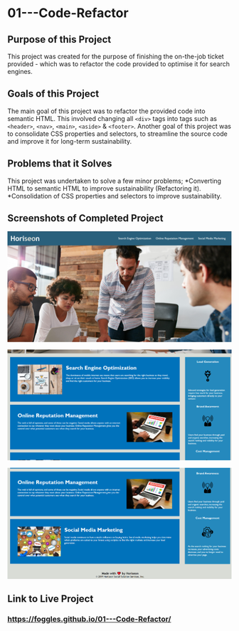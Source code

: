 # 01---Code-Refactor

## Purpose of this Project
This project was created for the   purpose of finishing the on-the-job ticket provided - which was to refactor the code provided to optimise it for search engines.

## Goals of this Project
The main goal of this project was to refactor the provided code into semantic HTML. This involved changing all `<div>` tags into tags such as `<header>`, `<nav>`, `<main>`, `<aside>` & `<footer>`.
Another goal of this project was to consolidate CSS properties and selectors, to streamline the source code and improve it for long-term sustainability.

## Problems that it Solves
This project was undertaken to solve a few minor problems;
*Converting HTML to semantic HTML to improve sustainability (Refactoring it).
*Consolidation of CSS properties and selectors to improve sustainability.

## Screenshots of Completed Project
![Screenshot of Top of Page](./assets/images/screenshot-1.PNG)

![Screenshot of Middle of Page](./assets/images/screenshot-2.PNG)

![Screenshot of Bottom of Page](./assets/images/screenshot-3.PNG)

## Link to Live Project
### https://foggles.github.io/01---Code-Refactor/
